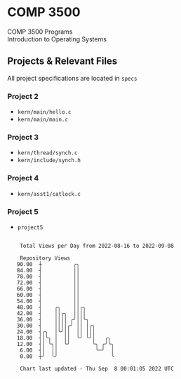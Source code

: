 # COMP 3500
COMP 3500 Programs  
Introduction to Operating Systems  
## Projects & Relevant Files
All project specifications are located in `specs`
### Project 2
- `kern/main/hello.c`
- `kern/main/main.c`
### Project 3
- `kern/thread/synch.c`
- `kern/include/synch.h`
### Project 4
- `kern/asst1/catlock.c`
### Project 5
- `project5`

```

    Total Views per Day from 2022-08-16 to 2022-09-08

    Repository Views
   90.00  ┼          ╭╮
   84.00  ┤          ││
   78.00  ┤          ││
   72.00  ┤          ││
   66.00  ┤          ││
   60.00  ┤          ││
   54.00  ┤          ││
   48.00  ┤    ╭╮    ││╭╮
   42.00  ┤    ││╭╮  ││││
   36.00  ┤    ││││ ╭╯││╰╮
   30.00  ┤    ││││╭╯ ││ │╭╮
   24.00  ┤╭╮  │╰╯││  ││ │││
   18.00  ┤│╰╮ │  ││  ╰╯ ╰╯│   ╭╮
   12.00  ┤│ ╰╮│  ╰╯       ╰╮ ╭╯╰╮
    6.00  ┤│  ││            ╰─╯  │
    0.00  ┼╯  ╰╯                 ╰

    Chart last updated - Thu Sep  8 00:01:05 2022 UTC
    
```

